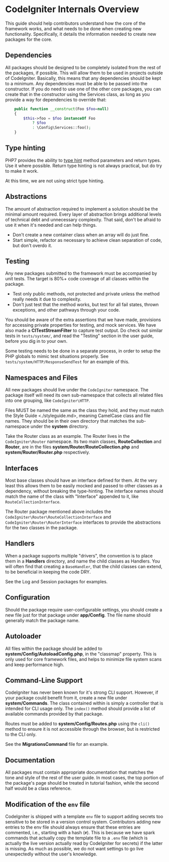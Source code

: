 # CodeIgniter Internals Overview

This guide should help contributors understand how the core of the
framework works, and what needs to be done when creating new
functionality. Specifically, it details the information needed to create
new packages for the core.

## Dependencies

All packages should be designed to be completely isolated from the rest
of the packages, if possible. This will allow them to be used in
projects outside of CodeIgniter. Basically, this means that any
dependencies should be kept to a minimum. Any dependencies must be able
to be passed into the constructor. If you do need to use one of the
other core packages, you can create that in the constructor using the
Services class, as long as you provide a way for dependencies to
override that:

```php
    public function __construct(Foo $foo=null)
    {
        $this->foo = $foo instanceOf Foo
            ? $foo
            : \Config\Services::foo();
    }
```

## Type hinting

PHP7 provides the ability to [type
hint](http://php.net/manual/en/functions.arguments.php#functions.arguments.type-declaration)
method parameters and return types. Use it where possible. Return type
hinting is not always practical, but do try to make it work.

At this time, we are not using strict type hinting.

## Abstractions

The amount of abstraction required to implement a solution should be the
minimal amount required. Every layer of abstraction brings additional
levels of technical debt and unnecessary complexity. That said, don't be
afraid to use it when it's needed and can help things.

-   Don't create a new container class when an array will do just fine.
-   Start simple, refactor as necessary to achieve clean separation of
    code, but don't overdo it.

## Testing

Any new packages submitted to the framework must be accompanied by unit
tests. The target is 80%+ code coverage of all classes within the
package.

-   Test only public methods, not protected and private unless the
    method really needs it due to complexity.
-   Don't just test that the method works, but test for all fail states,
    thrown exceptions, and other pathways through your code.

You should be aware of the extra assertions that we have made,
provisions for accessing private properties for testing, and mock
services. We have also made a **CITestStreamFilter** to capture test
output. Do check out similar tests in `tests/system/`, and read the
"Testing" section in the user guide, before you dig in to your own.

Some testing needs to be done in a separate process, in order to setup
the PHP globals to mimic test situations properly. See
`tests/system/HTTP/ResponseSendTest` for an example of this.

## Namespaces and Files

All new packages should live under the `CodeIgniter` namespace. The
package itself will need its own sub-namespace that collects all related
files into one grouping, like `CodeIgniter\HTTP`.

Files MUST be named the same as the class they hold, and they must match
the Style Guide &lt;./styleguide.md&gt;, meaning CamelCase class and
file names. They should be in their own directory that matches the
sub-namespace under the **system** directory.

Take the Router class as an example. The Router lives in the
`CodeIgniter\Router` namespace. Its two main classes,
**RouteCollection** and **Router**, are in the files
**system/Router/RouteCollection.php** and **system/Router/Router.php**
respectively.

## Interfaces

Most base classes should have an interface defined for them. At the very
least this allows them to be easily mocked and passed to other classes
as a dependency, without breaking the type-hinting. The interface names
should match the name of the class with "Interface" appended to it, like
`RouteCollectionInterface`.

The Router package mentioned above includes the
`CodeIgniter\Router\RouteCollectionInterface` and
`CodeIgniter\Router\RouterInterface` interfaces to provide the
abstractions for the two classes in the package.

## Handlers

When a package supports multiple "drivers", the convention is to place
them in a **Handlers** directory, and name the child classes as
Handlers. You will often find that creating a `BaseHandler`, that the
child classes can extend, to be beneficial in keeping the code DRY.

See the Log and Session packages for examples.

## Configuration

Should the package require user-configurable settings, you should create
a new file just for that package under **app/Config**. The file name
should generally match the package name.

## Autoloader

All files within the package should be added to
**system/Config/AutoloadConfig.php**, in the "classmap" property. This
is only used for core framework files, and helps to minimize file system
scans and keep performance high.

## Command-Line Support

CodeIgniter has never been known for it's strong CLI support. However,
if your package could benefit from it, create a new file under
**system/Commands**. The class contained within is simply a controller
that is intended for CLI usage only. The `index()` method should provide
a list of available commands provided by that package.

Routes must be added to **system/Config/Routes.php** using the `cli()`
method to ensure it is not accessible through the browser, but is
restricted to the CLI only.

See the **MigrationsCommand** file for an example.

## Documentation

All packages must contain appropriate documentation that matches the
tone and style of the rest of the user guide. In most cases, the top
portion of the package's page should be treated in tutorial fashion,
while the second half would be a class reference.

## Modification of the `env` file

CodeIgniter is shipped with a template `env` file to support adding
secrets too sensitive to be stored in a version control system.
Contributors adding new entries to the env file should always ensure
that these entries are commented, i.e., starting with a hash (`#`). This
is because we have spark commands that actually copy the template file
to a `.env` file (which is actually the live version actually read by
CodeIgniter for secrets) if the latter is missing. As much as possible,
we do not want settings to go live unexpectedly without the user's
knowledge.
